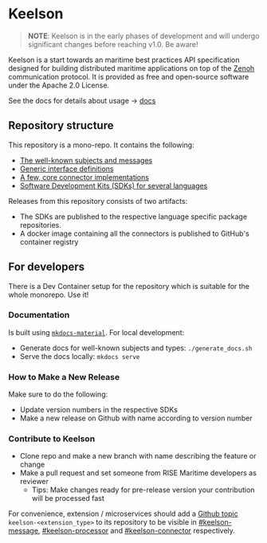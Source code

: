 # Keelson

> **NOTE**: Keelson is in the early phases of development and will undergo significant changes before reaching v1.0. Be aware!

Keelson is a start towards an maritime best practices API specification designed for building distributed maritime applications on top of the [Zenoh](https://github.com/eclipse-zenoh/zenoh) communication protocol. It is provided as free and open-source software under the Apache 2.0 License.

See the docs for details about usage -> [docs](https://RISE-Maritime.github.io/keelson)

## Repository structure

This repository is a mono-repo. It contains the following:

- [The well-known subjects and messages](./messages/)
- [Generic interface definitions](./interfaces/) 
- [A few, core connector implementations](./connectors/)
- [Software Development Kits (SDKs) for several languages](./sdks/)

Releases from this repository consists of two artifacts:

- The SDKs are published to the respective language specific package repositories.
- A docker image containing all the connectors is published to GitHub's container registry


## For developers

There is a Dev Container setup for the repository which is suitable for the whole monorepo. Use it!

### Documentation
Is built using [`mkdocs-material`](https://squidfunk.github.io/mkdocs-material/). For local development:
* Generate docs for well-known subjects and types: `./generate_docs.sh`
* Serve the docs locally: `mkdocs serve`

### How to Make a New Release

Make sure to do the following:

- Update version numbers in the respective SDKs
- Make a new release on Github with name according to version number

### Contribute to Keelson

- Clone repo and make a new branch with name describing the feature or change
- Make a pull request and set someone from RISE Maritime developers as reviewer
  - Tips: Make changes ready for pre-release version your contribution will be processed fast  

For convenience, extension / microservices should add a [Github topic](https://docs.github.com/en/repositories/managing-your-repositorys-settings-and-features/customizing-your-repository/classifying-your-repository-with-topics) `keelson-<extension_type>` to its repository to be visible in [#keelson-message](https://github.com/topics/keelson-message), [#keelson-processor](https://github.com/topics/keelson-processor) and [#keelson-connector](https://github.com/topics/keelson-connector) respectively.

